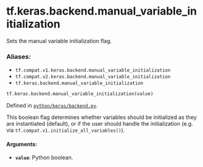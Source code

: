 <div itemscope itemtype="http://developers.google.com/ReferenceObject">
<meta itemprop="name" content="tf.keras.backend.manual_variable_initialization" />
<meta itemprop="path" content="Stable" />
</div>

# tf.keras.backend.manual_variable_initialization

Sets the manual variable initialization flag.

### Aliases:

* `tf.compat.v1.keras.backend.manual_variable_initialization`
* `tf.compat.v2.keras.backend.manual_variable_initialization`
* `tf.keras.backend.manual_variable_initialization`

``` python
tf.keras.backend.manual_variable_initialization(value)
```



Defined in [`python/keras/backend.py`](/code/stable/tensorflow/python/keras/backend.py).

<!-- Placeholder for "Used in" -->

This boolean flag determines whether
variables should be initialized
as they are instantiated (default), or if
the user should handle the initialization
(e.g. via `tf.compat.v1.initialize_all_variables()`).

#### Arguments:


* <b>`value`</b>: Python boolean.